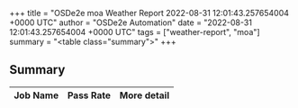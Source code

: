 +++
title = "OSDe2e moa Weather Report 2022-08-31 12:01:43.257654004 +0000 UTC"
author = "OSDe2e Automation"
date = "2022-08-31 12:01:43.257654004 +0000 UTC"
tags = ["weather-report", "moa"]
summary = "<table class=\"summary\"></table>"
+++
## Summary

| Job Name | Pass Rate | More detail |
|----------|-----------|-------------|




